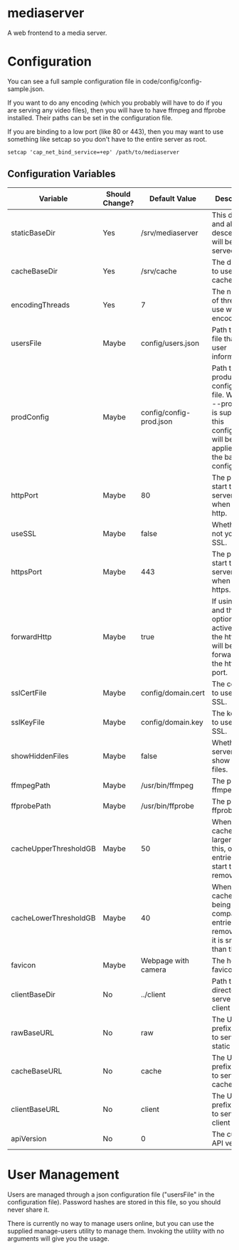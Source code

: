 mediaserver
============

A web frontend to a media server.

# Configuration

You can see a full sample configuration file in code/config/config-sample.json.

If you want to do any encoding (which you probably will have to do if you are serving any video files), then you will have to have ffmpeg and ffprobe installed.
Their paths can be set in the configuration file.

If you are binding to a low port (like 80 or 443), then you may want to use something like setcap so you don't have to the entire server as root.

```
setcap 'cap_net_bind_service=+ep' /path/to/mediaserver
```

## Configuration Variables

| Variable              | Should Change? | Default Value           | Description
|-----------------------|----------------|-------------------------|------------
| staticBaseDir         | Yes            | /srv/mediaserver        | This directory and all descendants will be served.
| cacheBaseDir          | Yes            | /srv/cache              | The directory to use as a cache.
| encodingThreads       | Yes            | 7                       | The number of threads to use while encoding.
| usersFile             | Maybe          | config/users.json       | Path to the file that holds user information.
| prodConfig            | Maybe          | config/config-prod.json | Path to the production configuration file. When the --prod flag is supplied, this configuration will be applied after the base configuration.
| httpPort              | Maybe          | 80                      | The port to start the server on when using http.
| useSSL                | Maybe          | false                   | Whether or not yo use SSL.
| httpsPort             | Maybe          | 443                     | The port to start the server on when using https.
| forwardHttp           | Maybe          | true                    | If using https and this option is active, then the http port will be forwarded to the https port.
| sslCertFile           | Maybe          | config/domain.cert      | The cert file to use for SSL.
| sslKeyFile            | Maybe          | config/domain.key       | The key file to use for SSL.
| showHiddenFiles       | Maybe          | false                   | Whether the server should show hidden files.
| ffmpegPath            | Maybe          | /usr/bin/ffmpeg         | The path to ffmpeg.
| ffprobePath           | Maybe          | /usr/bin/ffprobe        | The path to ffprobe.
| cacheUpperThresholdGB | Maybe          | 50                      | When the cache grows larger then this, old entries will start to be removed.
| cacheLowerThresholdGB | Maybe          | 40                      | When the cache is being compacted, entries will be removed until it is smaller than this.
| favicon               | Maybe          | Webpage with camera     | The hex for favicon.ico.
| clientBaseDir         | No             | ../client               | Path to the directory to serve the client from.
| rawBaseURL            | No             | raw                     | The URL prefix to use to serve static files.
| cacheBaseURL          | No             | cache                   | The URL prefix to use to serve cached files.
| clientBaseURL         | No             | client                  | The URL prefix to use to serve client files.
| apiVersion            | No             | 0                       | The current API version.

# User Management

Users are managed through a json configuration file ("usersFile" in the configuration file).
Password hashes are stored in this file, so you should never share it.

There is currently no way to manage users online, but you can use the supplied manage-users utility to manage them.
Invoking the utility with no arguments will give you the usage.

